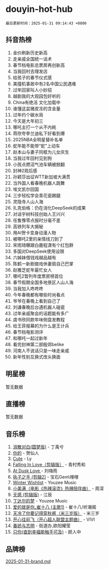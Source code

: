 # douyin-hot-hub

`最后更新时间：2025-01-31 09:14:43 +0800`

## 抖音热榜

1. 金价刷新历史新高
1. 走亲戚全国统一话术
1. 春节档电影总票房再创新高
1. 当我回村去理发店
1. 给孩子的春节仪式感
1. 美撞机事故中有2名中国公民遇难
1. 过年回家叫人小妙招
1. 越剧我的大观园包好听的
1. China有绝活 文化加载中
1. 谁懂这盆猪皮冻的含金量
1. 过年约个碳水局
1. 今天是大年初三
1. 哪吒主打一个从不内耗
1. 蒋欣夸李兰迪私下好看到爆
1. 2025NBA全明星替补名单
1. 蛇年能不能带“蛇”上动车
1. 赵本山与妻子同框为儿女庆生
1. 当我过年回村见到狗
1. 小孩点燃沼气池车辆被掀翻
1. 封神2观后感
1. 孙颖莎出征WTT新加坡大满贯
1. 当外国人看春晚机器人跳舞
1. 埃文凯尔回国
1. 三步轻松学会青花瓷踢腿
1. 灵隐寺人山人海
1. 扎克伯格：仍在消化DeepSeek的成果
1. 对话宇树科技创始人王兴兴
1. 任鲁豫零点报时分毫不差
1. 高铁列车大揭秘
1. 用AI贺卡变身动漫人物
1. 被哪吒2里的亲情线刀到了
1. 宋雨琦曝跟白鹿程潇有个红包群
1. 多国对DeepSeek使用设限
1. 六姊妹借钱戏越品越有
1. 陈鹤一新剧做戏休妻扇自己巴掌
1. 赵雅芝蛇年最忙女人
1. 哪吒2暂列年度票房榜首位
1. 春节假期全国多地景区人山人海
1. 当我加入咚咚咚
1. 今年春晚都有哪些时尚看点
1. 爷爷在春晚上看到自己了
1. 刘谦春晚后台遇机器人碰瓷
1. 过年亲戚聚会的话题能有多广
1. 虞书欣同款年味侧盘发教程
1. 给王菲报幕的为什么是王计兵
1. 春节档电影测评
1. 和哪吒一起过新年
1. 看完封神第二部殷郊belike
1. 河南人不说话只是一味走亲戚
1. 新年性别互换式改头换面

## 明星榜

暂无数据

## 直播榜

暂无数据

## 音乐榜

1. [消散对白(圆梦版)](https://sf6-cdn-tos.douyinstatic.com/obj/tos-cn-ve-2774/og4jB5I5IizzoZVAAAzWgBMAsMDWoArfwBOiFs) - 丁禹兮
1. [你的](https://sf5-hl-cdn-tos.douyinstatic.com/obj/tos-cn-ve-2774/oYuIeKf42jB7sEV6B2upMdpYAgfrQWj0FeRegh) - 贺仙人
1. [Cute](https://sf3-cdn-tos.douyinstatic.com/obj/tos-cn-ve-2774/o4IbIzHWKAAB4wsS5qMBRiiAlEBGTpQRNfFvuo) - Ly
1. [Falling In Love（剪辑版）](https://sf5-hl-cdn-tos.douyinstatic.com/obj/tos-cn-ve-2774/o8ajpA8zzgBPahbBIO8AcKGBLJezFCRd1wfP9f) - 青村秀和
1. [ At Dusk  Love ](https://sf5-hl-cdn-tos.douyinstatic.com/obj/tos-cn-ve-2774/o8CrpCf5CaYgI4ZrtQgMQAFEfuGqNnRSDQAPBc) - 刘嗨雨
1. [执子之手 (剪辑2)](https://sf5-hl-cdn-tos.douyinstatic.com/obj/tos-cn-ve-2774/oUoZLQjCc31XzqsBnBQUNgeKtYPBcgbFDwtfcu) - 宝石Gem\哩哩
1. [Winter Wishlist](https://sf3-cdn-tos.douyinstatic.com/obj/tos-cn-ve-2774/oIIgUOeamCFCVAzxN6MFRLIBlLGpUqQxeeHrLE) - Youzee Music
1. [小美满（电影《热辣滚烫》热辣陪伴曲）](https://sf5-hl-cdn-tos.douyinstatic.com/obj/tos-cn-ve-2774/o0GAn2lSgfZIDUgtevCGDQYnFg4CwnrBaxbTZL) - 周深
1. [无感 (剪辑版)](https://sf5-hl-cdn-tos.douyinstatic.com/obj/tos-cn-ve-2774/o0eIsUzJBDlQaQFC5OFlgbMEZC1TFYBftOBn6p) - 江辰
1. [丁达尔的梦](https://sf5-hl-cdn-tos.douyinstatic.com/obj/tos-cn-ve-2774/oMU3WirUZBVQkAC9ccG5P2IQirziZM2RTInUY) - Youzee Music
1. [爱的就是你_崔十八 (主歌1)](https://sf5-hl-cdn-tos.douyinstatic.com/obj/tos-cn-ve-2774/oI5BO5DhFZ6UTcNCnZaOCBLtZ7WIMQGfgnXf5E) - 崔十八/听潮阁
1. [天冷了你要记得穿秋裤（米三岁版）](https://sf5-hl-cdn-tos.douyinstatic.com/obj/tos-cn-ve-2774/oQlIwVIDWiZ6BQilAorS7MA0AgCkQDvcZAdm1) - 米三岁
1. [开心往前飞（开心超人联盟主题曲）](https://sf5-hl-cdn-tos.douyinstatic.com/obj/tos-cn-ve-2774/9d8fb7c82cf1421fb93a9fe925275e0a) - VIVI
1. [春娇与志明](https://sf5-hl-cdn-tos.douyinstatic.com/obj/tos-cn-ve-2774/e530d8fceb7044b39707d7f9ff54add1) - 街道办,欧阳耀莹
1. [只你(直到幸福能触手可及)](https://sf5-hl-cdn-tos.douyinstatic.com/obj/tos-cn-ve-2774/o0lBkRDzFTeaVSUz3ZZSCBVtZ5DIMQGfgmEAuE) - 颜人中

## 品牌榜

[2025-01-31-brand.md](2025-01-31-brand.md)
